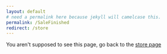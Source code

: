 ```yaml
---
layout: default
# need a permalink here because jekyll will camelcase this.
permalink: /SaleFinished
redirect: /store
---
```


You aren't supposed to see this page, go back to the [store page](/store)
